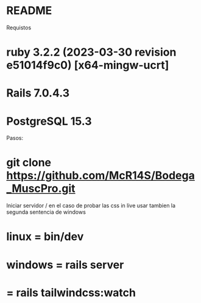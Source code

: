 # README

Requistos

# ruby 3.2.2 (2023-03-30 revision e51014f9c0) [x64-mingw-ucrt]
# Rails 7.0.4.3
# PostgreSQL 15.3


Pasos:

# git clone https://github.com/McR14S/Bodega_MuscPro.git


Iniciar servidor / en el caso de probar las css in live usar tambien la segunda sentencia de windows
# linux = bin/dev
# windows = rails server
#         = rails tailwindcss:watch